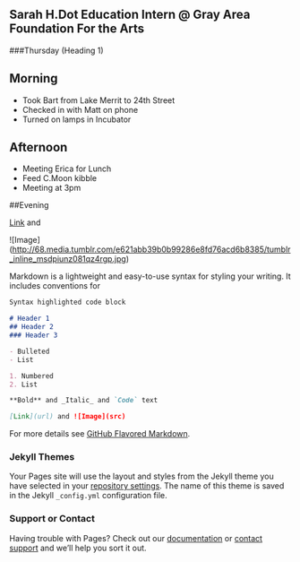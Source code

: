 ## Sarah H.Dot Education Intern @ Gray Area Foundation For the Arts
###Thursday (Heading 1)
## Morning
- Took Bart from Lake Merrit to 24th Street
- Checked in with Matt on phone
- Turned on lamps in Incubator

## Afternoon
- Meeting Erica for Lunch
- Feed C.Moon kibble
- Meeting at 3pm

##Evening 

[Link](http://openprocessing.org/) and 

![Image] (http://68.media.tumblr.com/e621abb39b0b99286e8fd76acd6b8385/tumblr_inline_msdpiunz081qz4rgp.jpg)


Markdown is a lightweight and easy-to-use syntax for styling your writing. It includes conventions for

```markdown
Syntax highlighted code block

# Header 1
## Header 2
### Header 3

- Bulleted
- List

1. Numbered
2. List

**Bold** and _Italic_ and `Code` text

[Link](url) and ![Image](src)
```

For more details see [GitHub Flavored Markdown](https://guides.github.com/features/mastering-markdown/).

### Jekyll Themes

Your Pages site will use the layout and styles from the Jekyll theme you have selected in your [repository settings](https://github.com/sarahdot/mijumaria/settings). The name of this theme is saved in the Jekyll `_config.yml` configuration file.

### Support or Contact

Having trouble with Pages? Check out our [documentation](https://help.github.com/categories/github-pages-basics/) or [contact support](https://github.com/contact) and we’ll help you sort it out.
